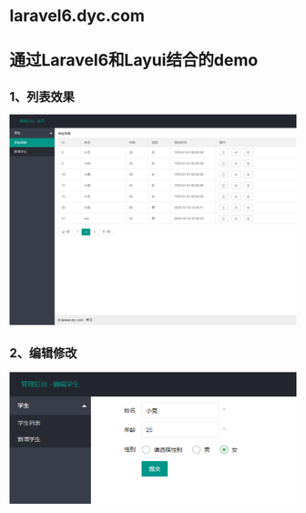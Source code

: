 # laravel6.dyc.com
# 通过Laravel6和Layui结合的demo
## 1、列表效果
![avatar](https://raw.githubusercontent.com/dyc5288/laravel6.dyc.com/master/show/index.png)
## 2、编辑修改
![avatar](https://raw.githubusercontent.com/dyc5288/laravel6.dyc.com/master/show/edit.png)
